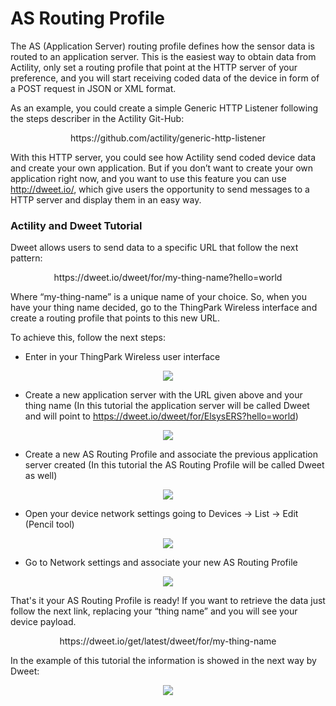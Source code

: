 # AS Routing Profile

The AS (Application Server) routing profile defines how the sensor data is routed to an application server.
This is the easiest way to obtain data from Actility, only set a routing profile that point at the HTTP server of your preference, and you will start receiving coded data of the device in form of a POST request in JSON or XML format.

As an example, you could create a simple Generic HTTP Listener following the steps describer in the Actility Git-Hub:

<p align="center">
  https://github.com/actility/generic-http-listener 
</p>                                     

With this HTTP server, you could see how Actility send coded device data and create your own application. But if you don’t want to create your own application right now, and you want to use this feature you can use http://dweet.io/, which give users the opportunity to send messages to a HTTP server and display them in an easy way.

### Actility and Dweet Tutorial
Dweet allows users to send data to a specific URL that follow the next pattern:

<p align="center">
  https://dweet.io/dweet/for/my-thing-name?hello=world
</p>        

Where “my-thing-name” is a unique name of your choice. So, when you have your thing name decided, go to the ThingPark Wireless interface and create a routing profile that points to this new URL.

To achieve this, follow the next steps:
- Enter in your ThingPark Wireless user interface
<p align="center">
  <img src="https://user-images.githubusercontent.com/41436968/43329618-2badfe40-91c1-11e8-8405-d4562fd01ee3.JPG">
</p>

- Create a new application server with the URL given above and your thing name (In this tutorial the application server will be called Dweet and will point to https://dweet.io/dweet/for/ElsysERS?hello=world)
<p align="center">
  <img src="https://user-images.githubusercontent.com/41436968/43329759-a0515364-91c1-11e8-9074-36dd471f25e1.JPG">
</p>

- Create a new AS Routing Profile and associate the previous application server created (In this tutorial the AS Routing Profile will be called Dweet as well)
<p align="center">
  <img src="https://user-images.githubusercontent.com/41436968/43329965-27c549a4-91c2-11e8-883b-6de684be30a5.jpg">
</p>

- Open your device network settings going to Devices -> List -> Edit (Pencil tool)
<p align="center">
  <img src="https://user-images.githubusercontent.com/41436968/43330118-926e1c5e-91c2-11e8-9624-80bfb19d0f3a.JPG">
</p>

- Go to Network settings and associate your new AS Routing Profile
<p align="center">
  <img src="https://user-images.githubusercontent.com/41436968/43330257-f6f57f3c-91c2-11e8-91e9-fb7aaa2f0541.JPG">
</p>

That's it your AS Routing Profile is ready! If you want to retrieve the data just follow the next link, replacing your “thing name” and you will see your device payload.

<p align="center">
  https://dweet.io/get/latest/dweet/for/my-thing-name
</p>  

In the example of this tutorial the information is showed in the next way by Dweet:
<p align="center">
  <img src="https://user-images.githubusercontent.com/41436968/43330526-b9a84ce4-91c3-11e8-8b32-e1570d4d1b2c.JPG">
</p>


